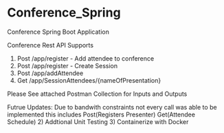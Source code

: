 # Conference_Spring
Conference Spring Boot Application

Conference Rest API Supports

1) Post /app/register - Add attendee to conference
2) Post /app/register - Create Session
3) Post /app/addAttendee
4) Get /app/SessionAttendees/{nameOfPresentation}


Please See attached Postman Collection for Inputs and Outputs

Futrue Updates: Due to bandwith constraints not every call was able to be implemented this includes Post(Registers Presenter) Get(Attendee Schedule)
2) Addtional Unit Testing
3) Containerize with Docker


